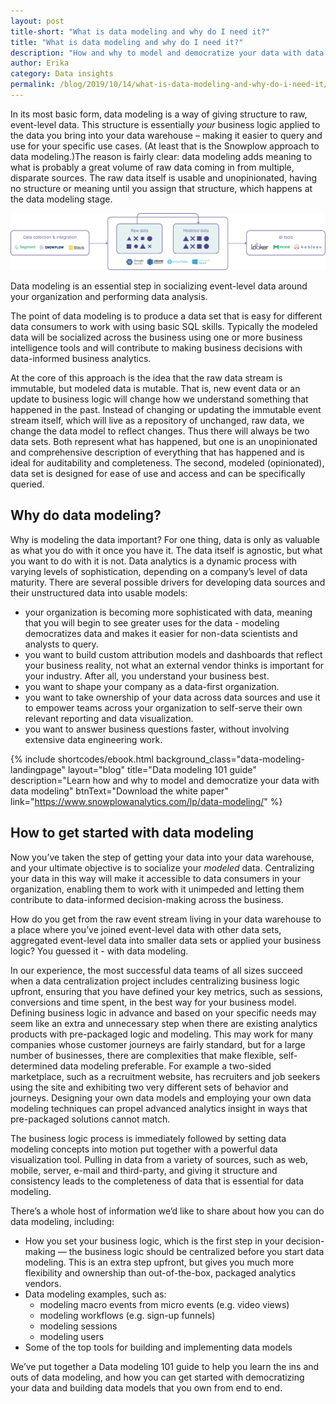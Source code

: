 ```yaml
---
layout: post
title-short: "What is data modeling and why do I need it?"
title: "What is data modeling and why do I need it?"
description: "How and why to model and democratize your data with data modeling"
author: Erika
category: Data insights
permalink: /blog/2019/10/14/what-is-data-modeling-and-why-do-i-need-it/
---
```




In its most basic form, data modeling is a way of giving structure to raw, event-level data. This structure is essentially _your_ business logic applied to the data you bring into your data warehouse – making it easier to query and use for your specific use cases. (At least that is the Snowplow approach to data modeling.)The reason is fairly clear: data modeling adds meaning to what is probably a great volume of raw data coming in from multiple, disparate sources. The raw data itself is usable and unopinionated, having no structure or meaning until you assign that structure, which happens at the data modeling stage.

![data-modeling](/assets/img/blog/2019/10/data-modeling.jpg) 
 
Data modeling is an essential step in socializing event-level data around your organization and performing data analysis. 

The point of data modeling is to produce a data set that is easy for different data consumers to work with using basic SQL skills. Typically the modeled data will be socialized across the business using one or more business intelligence tools and will contribute to making business decisions with data-informed business analytics. 

At the core of this approach is the idea that the raw data stream is immutable, but modeled data is mutable. That is, new event data or an update to business logic will change how we understand something that happened in the past. Instead of changing or updating the immutable event stream itself, which will live as a repository of unchanged, raw data, we change the data model to reflect changes. Thus there will always be two data sets. Both represent what has happened, but one is an unopinionated and comprehensive description of everything that has happened and is ideal for auditability and completeness. The second, modeled (opinionated), data set is designed for ease of use and access and can be specifically queried. 


## Why do data modeling?

Why is modeling the data important? For one thing, data is only as valuable as what you do with it once you have it. The data itself is agnostic, but what you want to do with it is not. Data analytics is a dynamic process with varying levels of sophistication, depending on a company’s level of data maturity. There are several possible drivers for developing data sources and their unstructured data into usable models:



*   your organization is becoming more sophisticated with data, meaning that you will begin to see greater uses for the data - modeling democratizes data and makes it easier for non-data scientists and analysts to query.
*   you want to build custom attribution models and dashboards that reflect your business reality, not what an external vendor thinks is important for your industry. After all, you understand your business best.
*   you want to shape your company as a data-first organization.
*   you want to take ownership of your data across data sources and use it to empower teams across your organization to self-serve their own relevant reporting and data visualization.
*   you want to answer business questions faster, without involving extensive data engineering work. 

 

 {% include shortcodes/ebook.html background_class="data-modeling-landingpage" layout="blog" title="Data modeling 101 guide" description="Learn how and why to model and democratize your data with data modeling" btnText="Download the white paper" link="https://www.snowplowanalytics.com/lp/data-modeling/" %}


## How to get started with data modeling

Now you’ve taken the step of getting your data into your data warehouse, and your ultimate objective is to socialize your _modeled_ data. Centralizing your data in this way will make it accessible to data consumers in your organization, enabling them to work with it unimpeded and letting them contribute to data-informed decision-making across the business.

How do you get from the raw event stream living in your data warehouse to a place where you’ve joined event-level data with other data sets, aggregated event-level data into smaller data sets or applied your business logic? You guessed it - with data modeling.

In our experience, the most successful data teams of all sizes succeed when a data centralization project includes centralizing business logic upfront, ensuring that you have defined your key metrics, such as sessions, conversions and time spent, in the best way for your business model. Defining business logic in advance and based on your specific needs may seem like an extra and unnecessary step when there are existing analytics products with pre-packaged logic and modeling. This may work for many companies whose customer journeys are fairly standard, but for a large number of businesses, there are complexities that make flexible, self-determined data modeling preferable. For example a two-sided marketplace, such as a recruitment website, has recruiters and job seekers using the site and exhibiting two very different sets of behavior and journeys. Designing your own data models and employing your own data modeling techniques can propel advanced analytics insight in ways that pre-packaged solutions cannot match. 

The business logic process is immediately followed by setting data modeling concepts into motion put together with a powerful data visualization tool. Pulling in data from a variety of sources, such as web, mobile, server, e-mail and third-party, and giving it structure and consistency leads to the completeness of data that is essential for data modeling. 

There’s a whole host of information we’d like to share about how you can do data modeling, including:



*   How you set your business logic, which is the first step in your decision-making — the business logic should be centralized before you start data modeling. This is an extra step upfront, but gives you much more flexibility and ownership than out-of-the-box, packaged analytics vendors. 
*   Data modeling examples, such as: 
    *   modeling macro events from micro events (e.g. video views)
    *   modeling workflows (e.g. sign-up funnels)
    *   modeling sessions
    *   modeling users
*   Some of the top tools for building and implementing data models

We’ve put together a Data modeling 101 guide to help you learn the ins and outs of data modeling, and how you can get started with democratizing your data and building data models that you own from end to end. 
